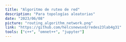 ```yaml
---
title: "Algoritmo de ruteo de red"
description: "Para topologías aleatorias"
date: "2023/06/08"
picture: "routing_algorithm_network.png"
link: "https://github.com/helcsnewsxd/redes23lab4g31"
tools: ["c++", "omnet++", "jupyter"]
---
```

